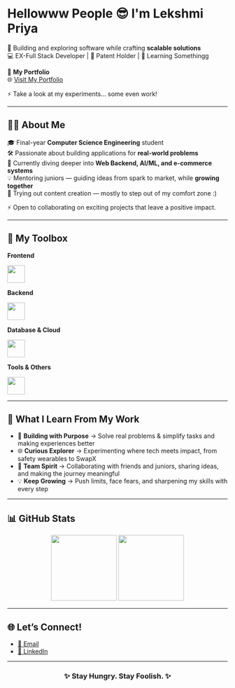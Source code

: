 # Hellowww People 😎 I'm **Lekshmi Priya**  

🚀 Building and exploring software while crafting **scalable solutions**  
💻 EX-Full Stack Developer | 📜 Patent Holder | 🎨 Learning Somethingg

🔗 **My Portfolio**  
🌐 [Visit My Portfolio](https://lekshmipriya.netlify.app/)  

⚡ Take a look at my experiments… some even work!

---

## 👩‍💻 About Me  

🎓 Final-year **Computer Science Engineering** student  
🛠️ Passionate about building applications for **real-world problems**  
🌱 Currently diving deeper into **Web Backend, AI/ML, and e-commerce systems**  
💡 Mentoring juniors — guiding ideas from spark to market, while **growing together**  
🎥 Trying out content creation — mostly to step out of my comfort zone :)

⚡ Open to collaborating on exciting projects that leave a positive impact.

---

## 🔧 My Toolbox  

**Frontend**  
<p>
  <img src="https://skillicons.dev/icons?i=html,css,js,react,tailwind" height="40" />
</p>

**Backend**  
<p>
  <img src="https://skillicons.dev/icons?i=nodejs,express,python,java" height="40" />
</p>

**Database & Cloud**  
<p>
  <img src="https://skillicons.dev/icons?i=mongodb,postgresql,firebase,aws" height="40" />
</p>

**Tools & Others**  
<p>
  <img src="https://skillicons.dev/icons?i=git,github,vscode,figma,postman" height="40" />
</p>

---

## 🌟 What I Learn From My Work  

- 🚀 **Building with Purpose** → Solve real problems & simplify tasks and making experiences better
- 🌐 **Curious Explorer** → Experimenting where tech meets impact, from safety wearables to SwapX 
- 🤝 **Team Spirit** → Collaborating with friends and juniors, sharing ideas, and making the journey meaningful
- 💡 **Keep Growing** → Push limits, face fears, and sharpening my skills with every step
---

## 📊 GitHub Stats  

<p align="center">
  <img src="https://github-readme-stats.vercel.app/api?username=lekshmipriyaa28&show_icons=true&theme=radical&hide_border=true" height="150" /> 
  <img src="https://github-readme-stats.vercel.app/api/top-langs/?username=lekshmipriyaa28&layout=compact&theme=radical&hide_border=true" height="150" />
</p>

---

## 🌐 Let’s Connect!  
- [📩 Email](mailto:lekshmipriyaa28@gmail.com)  
- [💼 LinkedIn](https://www.linkedin.com/in/lekshmi-priya-j-s--8684382a9/)  

---

<h3 align="center">✨ Stay Hungry. Stay Foolish. ✨</h3>
